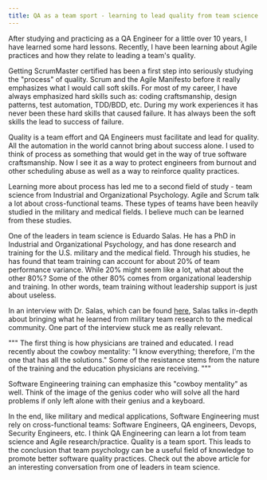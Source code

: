 ```yaml
---
title: QA as a team sport - learning to lead quality from team science research
---
```


After studying and practicing as a QA Engineer for a little over 10 years, I have learned some hard lessons. Recently, I have been learning about Agile practices and how they relate to leading a team's quality. 

Getting ScrumMaster certified has been a first step into seriously studying the "process" of quality. Scrum and the Agile Manifesto before it really emphasizes what I would call soft skills.  For most of my career, I have always emphasized hard skills such as: coding craftsmanship, design patterns, test automation, TDD/BDD, etc.  During my work experiences it has never been these hard skills that caused failure.  It has always been the soft skills the lead to success of failure.

Quality is a team effort and QA Engineers must facilitate and lead for quality.  All the automation in the world cannot bring about success alone. I used to think of process as something that would get in the way of true software craftsmanship. Now I see it as a way to protect engineers from burnout and other scheduling abuse as well as a way to reinforce quality practices.

Learning more about process has led me to a second field of study - team science from Industrial and Organizational Psychology. Agile and Scrum talk a lot about cross-functional teams.  These types of teams have been heavily studied in the military and medical fields.  I believe much can be learned from these studies.

One of the leaders in team science is Eduardo Salas. He has a PhD in Industrial and Organizational Psychology, and has done research and training for the U.S. military and the medical field.  Through his studies, he has found that team training can account for about 20% of team performance variance.  While 20% might seem like a lot, what about the other 80%?  Some of the other 80% comes from organizational leadership and training.  In other words, team training without leadership support is just about useless. 

In an interview with Dr. Salas, which can be found [here](https://psnet.ahrq.gov/perspective/conversation-eduardo-salas-phd), Salas talks in-depth about bringing what he learned from military team research to the medical community. One part of the interview stuck me as really relevant.  

"""
The first thing is how physicians are trained and educated. I read recently about the cowboy mentality: "I know everything; therefore, I'm the one that has all the solutions." Some of the resistance stems from the nature of the training and the education physicians are receiving.
"""


Software Engineering training can emphasize this "cowboy mentality" as well. Think of the image of the genius coder who will solve all the hard problems if only left alone with their genius and a keyboard.  

In the end, like military and medical applications, Software Engineering must rely on cross-functional teams: Software Engineers, QA engineers, Devops, Security Engineers, etc.  I think QA Engineering can learn a lot from team science and Agile research/practice.  Quality is a team sport.  This leads to the conclusion that team psychology can be a useful field of knowledge to promote better software quality practices.  Check out the above article for an interesting conversation from one of leaders in team science.